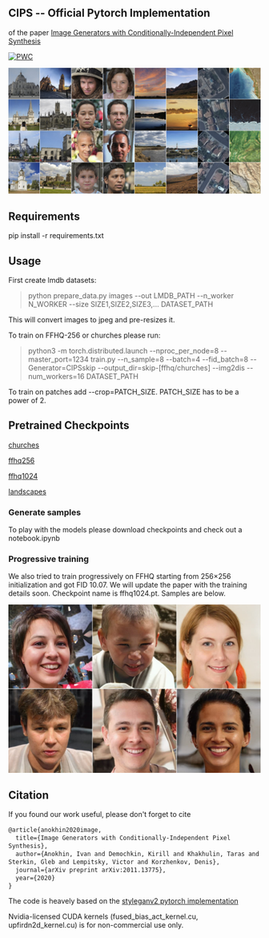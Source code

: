 ## CIPS -- Official Pytorch Implementation 

of the paper [Image Generators with Conditionally-Independent Pixel Synthesis](https://arxiv.org/abs/2011.13775)

[![PWC](https://img.shields.io/endpoint.svg?url=https://paperswithcode.com/badge/image-generators-with-conditionally/image-generation-on-lsun-churches-256-x-256)](https://paperswithcode.com/sota/image-generation-on-lsun-churches-256-x-256?p=image-generators-with-conditionally)

![Teaser](doc/teaser_img.jpg)

## Requirements

pip install -r requirements.txt

## Usage

First create lmdb datasets:

> python prepare_data.py images --out LMDB_PATH --n_worker N_WORKER --size SIZE1,SIZE2,SIZE3,... DATASET_PATH

This will convert images to jpeg and pre-resizes it. 

To train on FFHQ-256 or churches please run:

> python3 -m torch.distributed.launch --nproc_per_node=8 --master_port=1234 train.py --n_sample=8 --batch=4 --fid_batch=8 --Generator=CIPSskip --output_dir=skip-[ffhq/churches] --img2dis --num_workers=16 DATASET_PATH

To train on patches add --crop=PATCH_SIZE. PATCH_SIZE has to be a power of 2.

## Pretrained Checkpoints

[churches](https://drive.google.com/file/d/1lznTa52o2ZD7uKXkyZoUbL9wd8fj14wB/view?usp=sharing)

[ffhq256](https://drive.google.com/file/d/1JRd4ZpMDmlkbNlxnVvZx77Eyfac53KSq/view?usp=sharing)

[ffhq1024](https://drive.google.com/file/d/1vq4drXXnj_IDcYQGq_rrHIItiLXN0iOo/view?usp=sharing)

[landscapes](https://drive.google.com/file/d/1oCJAnL4A4GWYoIYSZVLVg2UQbRmeqdqV/view?usp=sharing)

### Generate samples

To play with the models please download checkpoints and check out a notebook.ipynb 

### Progressive training

We also tried to train  progressively on FFHQ starting from 256×256 initialization and got FID 10.07. We will update the paper with the training details soon. Checkpoint name is ffhq1024.pt. Samples are below.

![Sample from FFHQ trained progressively](doc/ffhq_1024_compressed.jpg)

## Citation
If you found our work useful, please don't forget to cite
```
@article{anokhin2020image,
  title={Image Generators with Conditionally-Independent Pixel Synthesis},
  author={Anokhin, Ivan and Demochkin, Kirill and Khakhulin, Taras and Sterkin, Gleb and Lempitsky, Victor and Korzhenkov, Denis},
  journal={arXiv preprint arXiv:2011.13775},
  year={2020}
}
```

The code is heavely based on the [styleganv2 pytorch implementation](https://github.com/rosinality/stylegan2-pytorch)

Nvidia-licensed CUDA kernels (fused_bias_act_kernel.cu, upfirdn2d_kernel.cu) is for non-commercial use only.